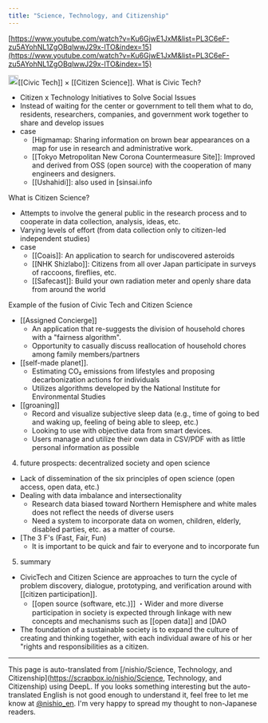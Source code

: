 ```yaml
---
title: "Science, Technology, and Citizenship"
---
```


[https://www.youtube.com/watch?v=Ku6GjwE1JxM&list=PL3C6eF-zu5AYohNL1ZgOBqlwwJ29x-lTO&index=15](https://www.youtube.com/watch?v=Ku6GjwE1JxM&list=PL3C6eF-zu5AYohNL1ZgOBqlwwJ29x-lTO&index=15)

<img src='https://scrapbox.io/api/pages/nishio-en/o1 Pro/icon' alt='o1 Pro.icon' height="19.5"/>[[Civic Tech]] × [[Citizen Science]].
What is Civic Tech?
- Citizen x Technology Initiatives to Solve Social Issues
- Instead of waiting for the center or government to tell them what to do, residents, researchers, companies, and government work together to share and develop issues
- case
    - [Higmamap: Sharing information on brown bear appearances on a map for use in research and administrative work.
    - [[Tokyo Metropolitan New Corona Countermeasure Site]]: Improved and derived from OSS (open source) with the cooperation of many engineers and designers.
    - [[Ushahidi]]: also used in [sinsai.info

What is Citizen Science?
- Attempts to involve the general public in the research process and to cooperate in data collection, analysis, ideas, etc.
- Varying levels of effort (from data collection only to citizen-led independent studies)
- case
    - [[Coais]]: An application to search for undiscovered asteroids
    - [[NHK Shizlabo]]: Citizens from all over Japan participate in surveys of raccoons, fireflies, etc.
    - [[Safecast]]: Build your own radiation meter and openly share data from around the world

Example of the fusion of Civic Tech and Citizen Science
- [[Assigned Concierge]]
    - An application that re-suggests the division of household chores with a "fairness algorithm".
    - Opportunity to casually discuss reallocation of household chores among family members/partners
- [[self-made planet]].
    - Estimating CO₂ emissions from lifestyles and proposing decarbonization actions for individuals
    - Utilizes algorithms developed by the National Institute for Environmental Studies
- [[groaning]]
    - Record and visualize subjective sleep data (e.g., time of going to bed and waking up, feeling of being able to sleep, etc.)
    - Looking to use with objective data from smart devices.
    - Users manage and utilize their own data in CSV/PDF with as little personal information as possible

4. future prospects: decentralized society and open science
- Lack of dissemination of the six principles of open science (open access, open data, etc.)
- Dealing with data imbalance and intersectionality
    - Research data biased toward Northern Hemisphere and white males does not reflect the needs of diverse users
    - Need a system to incorporate data on women, children, elderly, disabled parties, etc. as a matter of course.
- [The 3 F's (Fast, Fair, Fun)
    - It is important to be quick and fair to everyone and to incorporate fun

5. summary
- CivicTech and Citizen Science are approaches to turn the cycle of problem discovery, dialogue, prototyping, and verification around with [[citizen participation]].
    - [[open source (software, etc.)]] ・Wider and more diverse participation in society is expected through linkage with new concepts and mechanisms such as [[open data]] and [DAO
- The foundation of a sustainable society is to expand the culture of creating and thinking together, with each individual aware of his or her "rights and responsibilities as a citizen.

---
This page is auto-translated from [/nishio/Science, Technology, and Citizenship](https://scrapbox.io/nishio/Science, Technology, and Citizenship) using DeepL. If you looks something interesting but the auto-translated English is not good enough to understand it, feel free to let me know at [@nishio_en](https://twitter.com/nishio_en). I'm very happy to spread my thought to non-Japanese readers.